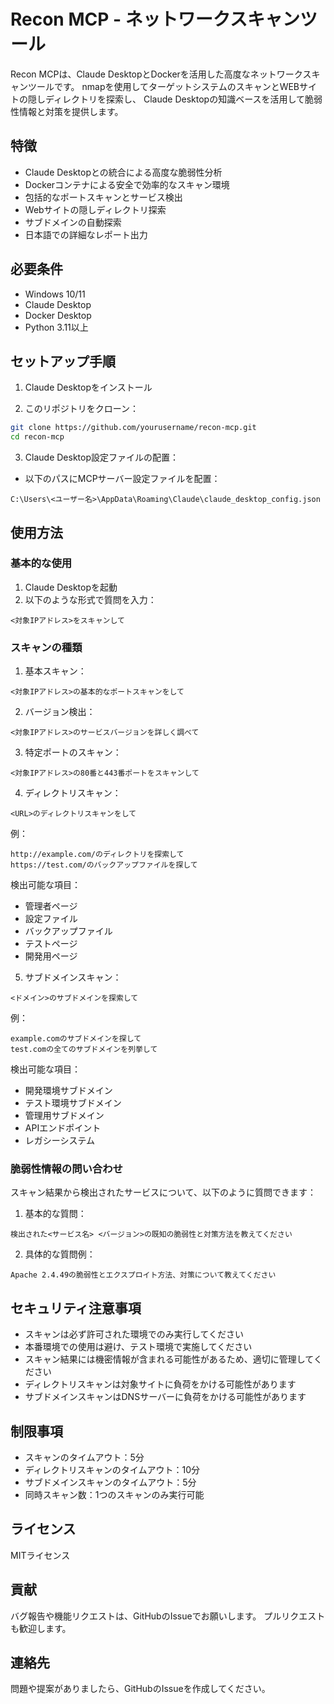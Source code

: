 # Recon MCP - ネットワークスキャンツール

Recon MCPは、Claude DesktopとDockerを活用した高度なネットワークスキャンツールです。
nmapを使用してターゲットシステムのスキャンとWEBサイトの隠しディレクトリを探索し、
Claude Desktopの知識ベースを活用して脆弱性情報と対策を提供します。

## 特徴

- Claude Desktopとの統合による高度な脆弱性分析
- Dockerコンテナによる安全で効率的なスキャン環境
- 包括的なポートスキャンとサービス検出
- Webサイトの隠しディレクトリ探索
- サブドメインの自動探索
- 日本語での詳細なレポート出力

## 必要条件

- Windows 10/11
- Claude Desktop
- Docker Desktop
- Python 3.11以上

## セットアップ手順

1. Claude Desktopをインストール

2. このリポジトリをクローン：
```bash
git clone https://github.com/yourusername/recon-mcp.git
cd recon-mcp
```

3. Claude Desktop設定ファイルの配置：
- 以下のパスにMCPサーバー設定ファイルを配置：
```
C:\Users\<ユーザー名>\AppData\Roaming\Claude\claude_desktop_config.json
```

## 使用方法

### 基本的な使用

1. Claude Desktopを起動
2. 以下のような形式で質問を入力：
```
<対象IPアドレス>をスキャンして
```

### スキャンの種類

1. 基本スキャン：
```
<対象IPアドレス>の基本的なポートスキャンをして
```

2. バージョン検出：
```
<対象IPアドレス>のサービスバージョンを詳しく調べて
```

3. 特定ポートのスキャン：
```
<対象IPアドレス>の80番と443番ポートをスキャンして
```

4. ディレクトリスキャン：
```
<URL>のディレクトリスキャンをして
```

例：
```
http://example.com/のディレクトリを探索して
https://test.com/のバックアップファイルを探して
```

検出可能な項目：
- 管理者ページ
- 設定ファイル
- バックアップファイル
- テストページ
- 開発用ページ

5. サブドメインスキャン：
```
<ドメイン>のサブドメインを探索して
```

例：
```
example.comのサブドメインを探して
test.comの全てのサブドメインを列挙して
```

検出可能な項目：
- 開発環境サブドメイン
- テスト環境サブドメイン
- 管理用サブドメイン
- APIエンドポイント
- レガシーシステム

### 脆弱性情報の問い合わせ

スキャン結果から検出されたサービスについて、以下のように質問できます：

1. 基本的な質問：
```
検出された<サービス名> <バージョン>の既知の脆弱性と対策方法を教えてください
```

2. 具体的な質問例：
```
Apache 2.4.49の脆弱性とエクスプロイト方法、対策について教えてください
```

## セキュリティ注意事項

- スキャンは必ず許可された環境でのみ実行してください
- 本番環境での使用は避け、テスト環境で実施してください
- スキャン結果には機密情報が含まれる可能性があるため、適切に管理してください
- ディレクトリスキャンは対象サイトに負荷をかける可能性があります
- サブドメインスキャンはDNSサーバーに負荷をかける可能性があります

## 制限事項

- スキャンのタイムアウト：5分
- ディレクトリスキャンのタイムアウト：10分
- サブドメインスキャンのタイムアウト：5分
- 同時スキャン数：1つのスキャンのみ実行可能

## ライセンス

MITライセンス

## 貢献

バグ報告や機能リクエストは、GitHubのIssueでお願いします。
プルリクエストも歓迎します。

## 連絡先

問題や提案がありましたら、GitHubのIssueを作成してください。
